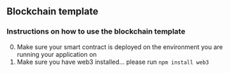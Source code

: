 ## Blockchain template

### Instructions on how to use the blockchain template
0. Make sure your smart contract is deployed on the environment you are running your application on
1. Make sure you have web3 installed... please run `npm install web3`